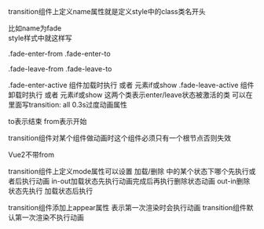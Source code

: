 transition组件上定义name属性就是定义style中的class类名开头   

比如name为fade   
style样式中就这样写 

.fade-enter-from
.fade-enter-to 

.fade-leave-from
.fade-leave-to


.fade-enter-active   组件加载时执行 或者 元素if或show
.fade-leave-active   组件卸载时执行 或者 元素if或show
这两个类表示enter/leave状态被激活的类 可以在里面写transition: all 0.3s过度动画属性


to表示结束  from表示开始


transition组件对某个组件做动画时这个组件必须只有一个根节点否则失效



Vue2不带from

transition组件上定义mode属性可以设置 加载/删除 中的某个状态下哪个先执行或者后执行动画
in-out加载状态先执行动画完成后再执行删除状态动画
out-in删除状态先执行 加载状态后执行

transition组件添加上appear属性 表示第一次渲染时会执行动画   transition组件默认第一次渲染不执行动画
